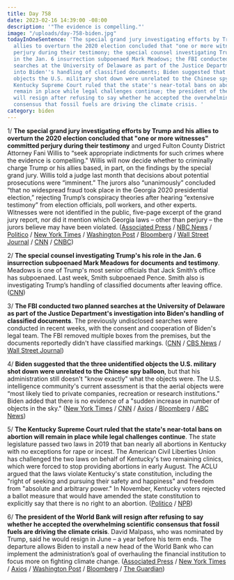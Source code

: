 ```yaml
---
title: Day 758
date: 2023-02-16 14:39:00 -08:00
description: '"The evidence is compelling."'
image: "/uploads/day-758-biden.jpg"
todayInOneSentence: 'The special grand jury investigating efforts by Trump and his
  allies to overturn the 2020 election concluded that "one or more witnesses" committed
  perjury during their testimony; the special counsel investigating Trump''s his role
  in the Jan. 6 insurrection subpoenaed Mark Meadows; the FBI conducted two planned
  searches at the University of Delaware as part of the Justice Department''s investigation
  into Biden''s handling of classified documents; Biden suggested that the three unidentified
  objects the U.S. military shot down were unrelated to the Chinese spy balloon; the
  Kentucky Supreme Court ruled that the state''s near-total bans on abortion will
  remain in place while legal challenges continue; the president of the World Bank
  will resign after refusing to say whether he accepted the overwhelming scientific
  consensus that fossil fuels are driving the climate crisis. '
category: biden
---
```


1/ **The special grand jury investigating efforts by Trump and his allies to overturn the 2020 election concluded that "one or more witnesses" committed perjury during their testimony** and urged Fulton County District Attorney Fani Willis to “seek appropriate indictments for such crimes where the evidence is compelling." Willis will now decide whether to criminally charge Trump or his allies based, in part, on the findings by the special grand jury. Willis told a judge last month that decisions about potential prosecutions were “imminent.” The jurors also “unanimously” concluded “that no widespread fraud took place in the Georgia 2020 presidential election,” rejecting Trump’s conspiracy theories after hearing “extensive testimony” from election officials, poll workers, and other experts. Witnesses were not identified in the public, five-page excerpt of the grand jury report, nor did it mention which Georgia laws – other than perjury – the jurors believe may have been violated. ([Associated Press](https://apnews.com/article/trump-georgia-election-investigation-grand-jury-documents-40535dd2b4401e804af515229c6c2d68) / [NBC News](https://www.nbcnews.com/politics/donald-trump/georgia-judge-release-parts-grand-jury-report-trump-election-probe-rcna70397) / [Politico](https://www.politico.com/news/2023/02/16/judge-grand-jury-report-alleged-election-tampering-00083233) / [New York Times](https://www.nytimes.com/live/2023/02/16/us/trump-georgia-investigation) / [Washington Post](https://www.washingtonpost.com/nation/2023/02/16/trump-investigation-georgia-grand-jury-fulton-county/) / [Bloomberg](https://www.bloomberg.com/news/articles/2023-02-16/trump-grand-jury-excerpts-released-from-georgia-election-probe?srnd=premium&sref=MIBMEEoj) / [Wall Street Journal](https://www.wsj.com/articles/georgia-judge-releases-parts-of-the-special-grand-jury-report-on-trump-2020-probe-e59695ad?mod=hp_lead_pos1) / [CNN](https://www.cnn.com/politics/live-news/trump-georgia-report-release-02-16-23/index.html) / [CNBC](https://www.cnbc.com/2023/02/16/trump-grand-jury-recommends-perjury-indictments-finds-no-fraud-in-georgia-2020-election.html))

2/ **The special counsel investigating Trump's his role in the Jan. 6 insurrection subpoenaed Mark Meadows for documents and testimony**. Meadows is one of Trump's most senior officials that Jack Smith’s office has subpoenaed. Last week, Smith subpoenaed Pence. Smith also is investigating Trump’s handling of classified documents after leaving office. ([CNN](https://www.cnn.com/2023/02/15/politics/mark-meadows-subpoena))

3/ **The FBI conducted two planned searches at the University of Delaware as part of the Justice Department's investigation into Biden's handling of classified documents**. The previously undisclosed searches were conducted in recent weeks, with the consent and cooperation of Biden's legal team. The FBI removed multiple boxes from the premises, but the documents reportedly didn't have classified markings. ([CNN](https://www.cnn.com/2023/02/15/politics/biden-delaware-search/index.html) / [CBS News](https://www.cbsnews.com/news/biden-classified-documents-fbi-university-of-delaware/) / [Wall Street Journal](https://www.wsj.com/articles/fbi-searched-for-biden-documents-at-university-of-delaware-85cc9865))

4/ **Biden suggested that the three unidentified objects the U.S. military shot down were unrelated to the Chinese spy balloon**, but that his administration still doesn't "know exactly" what the objects were. The U.S. intelligence community's current assessment is that the aerial objects were “most likely tied to private companies, recreation or research institutions.” Biden added that there is no evidence of a "sudden increase in number of objects in the sky." ([New York Times](https://www.nytimes.com/live/2023/02/16/us/biden-china-balloon-ufo#biden-spy-balloon-ufo) / [CNN](https://www.cnn.com/2023/02/16/politics/president-biden-downed-objects) / [Axios](https://www.axios.com/2023/02/16/biden-china-spy-balloon-speech) / [Bloomberg](https://www.bloomberg.com/news/articles/2023-02-16/biden-to-address-chinese-balloon-other-downed-objects-thursday?srnd=premium&sref=MIBMEEoj) / [ABC News](https://abcnews.go.com/Politics/biden-speak-response-suspected-spy-balloon-flying-objects/story?id=97259456))

5/ **The Kentucky Supreme Court ruled that the state's near-total bans on abortion will remain in place while legal challenges continue**. The state legislature passed two laws in 2019 that ban nearly all abortions in Kentucky with no exceptions for rape or incest. The American Civil Liberties Union has challenged the two laws on behalf of Kentucky's two remaining clinics, which were forced to stop providing abortions in early August. The ACLU argued that the laws violate Kentucky's state constitution, including the "right of seeking and pursuing their safety and happiness" and freedom from "absolute and arbitrary power." In November, Kentucky voters rejected a ballot measure that would have amended the state constitution to explicitly say that there is no right to an abortion. ([Politico](https://www.politico.com/news/2023/02/16/kentucky-supreme-court-abortion-ban-00083225) / [NPR](https://www.npr.org/2023/02/16/1156192879/abortion-kentucky-supreme-court-bans-roe-dobbs))

6/ **The president of the World Bank will resign after refusing to say whether he accepted the overwhelming scientific consensus that fossil fuels are driving the climate crisis**. David Malpass, who was nominated by Trump, said he would resign in June – a year before his term ends. The departure allows Biden to install a new head of the World Bank who can implement the administration’s goal of overhauling the financial institution to focus more on fighting climate change. ([Associated Press](https://apnews.com/article/politics-climate-and-environment-world-bank-david-malpass-donald-trump-8e5da6c379e8452cc75f6b919a463889) / [New York Times](https://www.nytimes.com/2023/02/15/climate/david-malpass-world-bank.html) / [Axios](https://www.axios.com/2023/02/15/world-bank-david-malpass-stepping-down) / [Washington Post](https://www.washingtonpost.com/climate-environment/2023/02/15/world-bank-president-climate-change/) / [Bloomberg](https://www.bloomberg.com/news/articles/2023-02-15/world-bank-president-david-malpass-plans-to-step-down-early?sref=MIBMEEoj) / [The Guardian](https://www.theguardian.com/business/2023/feb/15/david-malpass-world-bank-president-steps-down))